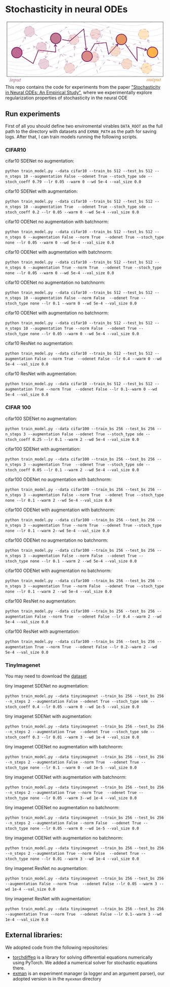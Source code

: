 # Stochasticity in neural ODEs
![img](https://github.com/AlexandraVolokhova/stochasticity_in_neural_ode/raw/master/pictures/stoch_trajectories.png)
This repo contains the code for experiments from the paper ["Stochasticity in Neural ODEs: An Empirical Study"](https://openreview.net/forum?id=C4ydiXrYw), where we experimentally explore regularization properties of stochasticity in the neural ODE

## Run experiments
First of all you should define two enviromental virables ```DATA_ROOT``` as the full path to the directory with datasets and ```EXMAN_PATH``` as the path for saving logs. After that, I can train models running the following scripts.

### CIFAR10
cifar10 SDENet no augmentation:

```python train_model.py --data cifar10 --train_bs 512 --test_bs 512 --n_steps 10 --augmentation False --odenet True --stoch_type sde --stoch_coeff 0.79 --lr 0.05 --warm 0 --wd 5e-4 --val_size 0.0```

cifar10 SDENet with augmentation:

```python train_model.py --data cifar10 --train_bs 512 --test_bs 512 --n_steps 10 --augmentation True  --odenet True --stoch_type sde --stoch_coeff 0.2 --lr 0.05 --warm 0 --wd 5e-4 --val_size 0.0```

cifar10 ODENet no augmentation with batchnorm:

```python train_model.py --data cifar10 --train_bs 512 --test_bs 512 --n_steps 6 --augmentation False --norm True  --odenet True --stoch_type none --lr 0.05 --warm 0 --wd 5e-4 --val_size 0.0```

cifar10 ODENet with augmentation with batchnorm:

```python train_model.py --data cifar10 --train_bs 512 --test_bs 512 --n_steps 6 --augmentation True --norm True  --odenet True --stoch_type none --lr 0.05 --warm 0 --wd 5e-4 --val_size 0.0```

cifar10 ODENet no augmentation no batchnorm:

```python train_model.py --data cifar10 --train_bs 512 --test_bs 512 --n_steps 10 --augmentation False --norm False  --odenet True --stoch_type none --lr 0.1 --warm 0 --wd 5e-4 --val_size 0.0```

cifar10 ODENet with augmentation no batchnorm:

```python train_model.py --data cifar10 --train_bs 512 --test_bs 512 --n_steps 10 --augmentation True --norm False  --odenet True --stoch_type none --lr 0.05 --warm 0 --wd 5e-4 --val_size 0.0```

cifar10 ResNet no augmentation:

```python train_model.py --data cifar10 --train_bs 512 --test_bs 512 --augmentation False --norm True  --odenet False --lr 0.4 --warm 0 --wd 5e-4 --val_size 0.0```

cifar10 ResNet with augmentation:

```python train_model.py --data cifar10 --train_bs 512 --test_bs 512 --augmentation True --norm True  --odenet False --lr 0.1--warm 0 --wd 5e-4 --val_size 0.0```

### CIFAR 100

cifar100 SDENet no augmentation:

```python train_model.py --data cifar100 --train_bs 256 --test_bs 256 --n_steps 3 --augmentation False --odenet True --stoch_type sde --stoch_coeff 0.25 --lr 0.1 --warm 2 --wd 5e-4 --val_size 0.0```

cifar100 SDENet with augmentation:

```python train_model.py --data cifar100 --train_bs 256 --test_bs 256 --n_steps 3 --augmentation True  --odenet True --stoch_type sde --stoch_coeff 0.05 --lr 0.1 --warm 2 --wd 5e-4 --val_size 0.0```

cifar100 ODENet no augmentation with batchnorm:

```python train_model.py --data cifar100 --train_bs 256 --test_bs 256 --n_steps 3 --augmentation False --norm True  --odenet True --stoch_type none --lr 0.1 --warm 2 --wd 5e-4 --val_size 0.0```

cifar100 ODENet with augmentation with batchnorm:

```python train_model.py --data cifar100 --train_bs 256 --test_bs 256 --n_steps 3 --augmentation True --norm True  --odenet True --stoch_type none --lr 0.1 --warm 2--wd 5e-4 --val_size 0.0```

cifar100 ODENet no augmentation no batchnorm:

```python train_model.py --data cifar100 --train_bs 256 --test_bs 256 --n_steps 3 --augmentation False --norm False  --odenet True --stoch_type none --lr 0.1 --warm 2 --wd 5e-4 --val_size 0.0```

cifar100 ODENet with augmentation no batchnorm:

```python train_model.py --data cifar100 --train_bs 256 --test_bs 256 --n_steps 3 --augmentation True --norm False  --odenet True --stoch_type none --lr 0.1 --warm 2 --wd 5e-4 --val_size 0.0```

cifar100 ResNet no augmentation:

```python train_model.py --data cifar100 --train_bs 256 --test_bs 256 --augmentation False --norm True  --odenet False --lr 0.4 --warm 2 --wd 5e-4 --val_size 0.0```

cifar100 ResNet with augmentation:

```python train_model.py --data cifar100 --train_bs 256 --test_bs 256 --augmentation True --norm True  --odenet False --lr 0.2--warm 2 --wd 5e-4 --val_size 0.0```

### TinyImagenet
You may need to download the [dataset](https://tiny-imagenet.herokuapp.com)

tiny imagenet SDENet no augmentation:

```python train_model.py --data tinyimagenet --train_bs 256 --test_bs 256 --n_steps 2 --augmentation False --odenet True --stoch_type sde --stoch_coeff 0.4 --lr 0.05 --warm 0 --wd 1e-5 --val_size 0.0```

tiny imagenet SDENet with augmentation:

```python train_model.py --data tinyimagenet --train_bs 256 --test_bs 256 --n_steps 2 --augmentation True  --odenet True --stoch_type sde --stoch_coeff 0.3 --lr 0.01 --warm 3 --wd 1e-4 --val_size 0.0```

tiny imagenet ODENet no augmentation with batchnorm:

```python train_model.py --data tinyimagenet --train_bs 256 --test_bs 256 --n_steps 2 --augmentation False --norm True  --odenet True --stoch_type none --lr 0.1 --warm 0 --wd 1e-5 --val_size 0.0```

tiny imagenet ODENet with augmentation with batchnorm:

```python train_model.py --data tinyimagenet --train_bs 256 --test_bs 256 --n_steps 2 --augmentation True --norm True  --odenet True --stoch_type none --lr 0.05 --warm 3--wd 1e-4 --val_size 0.0```

tiny imagenet ODENet no augmentation no batchnorm:

```python train_model.py --data tinyimagenet --train_bs 256 --test_bs 256 --n_steps 2 --augmentation False --norm False  --odenet True --stoch_type none --lr 0.05 --warm 0 --wd 1e-5 --val_size 0.0```

tiny imagenet ODENet with augmentation no batchnorm:

```python train_model.py --data tinyimagenet --train_bs 256 --test_bs 256 --n_steps 2 --augmentation True --norm False  --odenet True --stoch_type none --lr 0.01 --warm 3 --wd 1e-4 --val_size 0.0```

tiny imagenet ResNet no augmentation:

```python train_model.py --data tinyimagenet --train_bs 256 --test_bs 256 --augmentation False --norm True  --odenet False --lr 0.05 --warm 3 --wd 1e-4 --val_size 0.0```

tiny imagenet ResNet with augmentation:

```python train_model.py --data tinyimagenet --train_bs 256 --test_bs 256 --augmentation True --norm True  --odenet False --lr 0.1--warm 3 --wd 1e-4 --val_size 0.0```

## External libraries:
We adopted code from the following repositories:
* [torchdiffeq](https://github.com/rtqichen/torchdiffeq) is a library for solving differential equations numerically using PyTorch. We added a numerical solver for stochastic equations there.
* [exman](https://github.com/ferrine/exman) is an experiment manager (a logger and an argument parser), our adopted version is in the ```myexman``` directory
